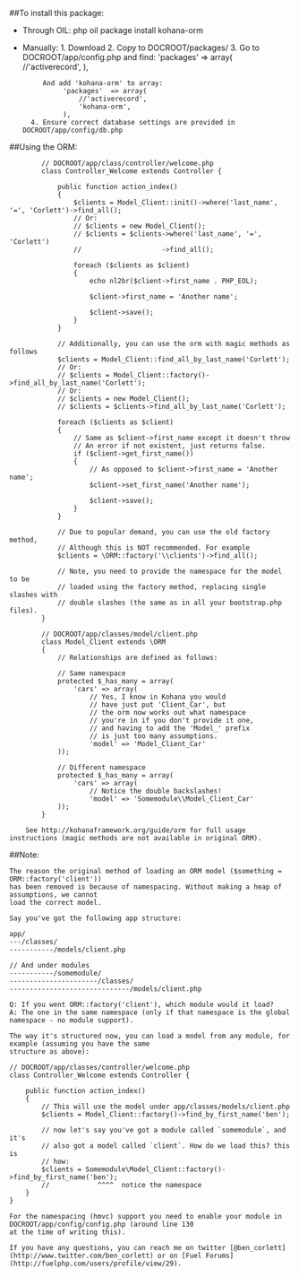 ##To install this package:

* Through OIL:
		php oil package install kohana-orm
		
* Manually:
		1. Download
		2. Copy to DOCROOT/packages/
		3. Go to DOCROOT/app/config.php and find:
				'packages'	=> array(
					//'activerecord',
				),

		   And add 'kohana-orm' to array:
				'packages'	=> array(
					//'activerecord',
					'kohana-orm',
				),
		4. Ensure correct database settings are provided in DOCROOT/app/config/db.php


##Using the ORM:

			// DOCROOT/app/class/controller/welcome.php
			class Controller_Welcome extends Controller {

				public function action_index()
				{
					$clients = Model_Client::init()->where('last_name', '=', 'Corlett')->find_all();
					// Or:
					// $clients = new Model_Client();
					// $clients = $clients->where('last_name', '=', 'Corlett')
					// 					  ->find_all();
					
					foreach ($clients as $client)
					{
						echo nl2br($client->first_name . PHP_EOL);
						
						$client->first_name = 'Another name';
						
						$client->save();
					}
				}
				
				// Additionally, you can use the orm with magic methods as follows
				$clients = Model_Client::find_all_by_last_name('Corlett');
				// Or:
				// $clients = Model_Client::factory()->find_all_by_last_name('Corlett');
				// Or:
				// $clients = new Model_Client();
				// $clients = $clients->find_all_by_last_name('Corlett');
				
				foreach ($clients as $client)
				{
					// Same as $client->first_name except it doesn't throw
					// An error if not existent, just returns false.
					if ($client->get_first_name())
					{
						// As opposed to $client->first_name = 'Another name';
						$client->set_first_name('Another name');
						
						$client->save();
					}
				}
				
				// Due to popular demand, you can use the old factory method,
				// Although this is NOT recommended. For example
				$clients = \ORM::factory('\\clients')->find_all();
				
				// Note, you need to provide the namespace for the model to be
				// loaded using the factory method, replacing single slashes with
				// double slashes (the same as in all your bootstrap.php files).
			}

			// DOCROOT/app/classes/model/client.php
			class Model_Client extends \ORM
			{
				// Relationships are defined as follows:
				
				// Same namespace
				protected $_has_many = array(
					'cars' => array(
						// Yes, I know in Kohana you would
						// have just put 'Client_Car', but
						// the orm now works out what namespace
						// you're in if you don't provide it one,
						// and having to add the 'Model_' prefix
						// is just too many assumptions.
						'model' => 'Model_Client_Car'
				));
				
				// Different namespace
				protected $_has_many = array(
					'cars' => array(
						// Notice the double backslashes!
						'model' => 'Somemodule\\Model_Client_Car'
				));
			}

		See http://kohanaframework.org/guide/orm for full usage instructions (magic methods are not available in original ORM).
		
		
##Note:

	The reason the original method of loading an ORM model ($something = ORM::factory('client'))
	has been removed is because of namespacing. Without making a heap of assumptions, we cannot
	load the correct model.
	
	Say you've got the following app structure:
	
	app/
	---/classes/
	-----------/models/client.php
	
	// And under modules
	-----------/somemodule/
	----------------------/classes/
	------------------------------/models/client.php
	
	Q: If you went ORM::factory('client'), which module would it load?
	A: The one in the same namespace (only if that namespace is the global namespace - no module support).
	
	The way it's structured now, you can load a model from any module, for example (assuming you have the same
	structure as above):
	
	// DOCROOT/app/classes/controller/welcome.php
	class Controller_Welcome extends Controller {

		public function action_index()
		{
			// This will use the model under app/classes/models/client.php
			$clients = Model_Client::factory()->find_by_first_name('ben');
			
			// now let's say you've got a module called `somemodule`, and it's
			// also got a model called `client`. How do we load this? this is
			// how:
			$clients = Somemodule\Model_Client::factory()->find_by_first_name('ben');
			//            ^^^^  notice the namespace
		}
	}
	
	For the namespacing (hmvc) support you need to enable your module in DOCROOT/app/config/config.php (around line 130
	at the time of writing this).
	
	If you have any questions, you can reach me on twitter [@ben_corlett](http://www.twitter.com/ben_corlett) or on [Fuel Forums](http://fuelphp.com/users/profile/view/29).